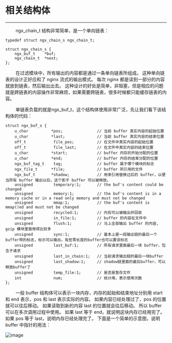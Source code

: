 # 相关结构体
***

&emsp;&emsp;
ngx_chain_t 结构非常简单，是一个单向链表：

    typedef struct ngx_chain_s ngx_chain_t;

    struct ngx_chain_s {
        ngx_buf_t    *buf;
        ngx_chain_t  *next;
    };

&emsp;&emsp;
在过滤模块中，所有输出的内容都是通过一条单向链表所组成。
这种单向链表的设计正好应和了 nginx 流式的输出模式。
每次 nginx 都是读到一部分的内容就放到链表，然后输出出去。
这种设计的好处是简单，非阻塞，但是相应的问题就是跨链表的内容操作非常麻烦，如果需要跨链表，很多时候都只能缓存链表的内容。

&emsp;&emsp;
单链表负载的就是ngx_buf_t，这个结构体使用非常广泛，先让我们看下该结构体的代码：

    struct ngx_buf_s {
        u_char          *pos;               // 当前 buffer 真实内容的起始位置
        u_char          *last;              // 当前 buffer 真实内容的结束位置
        off_t            file_pos;          // 在文件中真实内容的起始位置
        off_t            file_last;         // 在文件中真实内容的结束位置
        u_char          *start;             // buffer 内存的开始分配的位置
        u_char          *end;               // buffer 内存的结束分配的位置
        ngx_buf_tag_t    tag;               // buffer 属于哪个模块的标志
        ngx_file_t      *file;              // buffer 所引用的文件
        ngx_buf_t       *shadow;            // 用来引用替换过后的 buffer，以便当所有 buffer 输出以后，这个影子 buffer 可以被释放。
        unsigned         temporary:1;       // the buf's content could be changed
        unsigned         memory:1;          // the buf's content is in a memory cache or in a read only memory and must not be changed
        unsigned         mmap:1;            // the buf's content is mmap()ed and must not be changed
        unsigned         recycled:1;        // 内存可以被输出并回收
        unsigned         in_file:1;         // buffer 的内容在文件中
        unsigned         flush:1;           // 马上全部输出 buffer 的内容, gzip 模块里面用得比较多
        unsigned         sync:1;            // 基本上是一段输出链的最后一个buffer带的标志，标示可以输出，有些零长度的buffer也可以置该标志
        unsigned         last_buf:1;        // 所有请求里面最后一块 buffer，包含子请求
        unsigned         last_in_chain:1;   // 当前请求输出链的最后一块buffer
        unsigned         last_shadow:1;     // shadow链里面的最后buffer，可以释放buffer了
        unsigned         temp_file:1;       // 是否是暂存文件
        int              num;               // 统计用，表示使用次数
    };

&emsp;&emsp;
一般 buffer 结构体可以表示一块内存，内存的起始和结束地址分别用 start 和 end 表示，pos 和 last 表示实际的内容。
如果内容已经处理过了，pos 的位置就可以往后移动。
如果读取到新的内容 last 的位置就会往后移动。
所以 buffer 可以在多次调用过程中使用。
如果 last 等于 end，就说明这块内存已经用完了。
如果 pos 等于 last，说明内存已经处理完了。
下面是一个简单的示意图，说明 buffer 中指针的用法：

![image](/images/4.2.1/01.png)